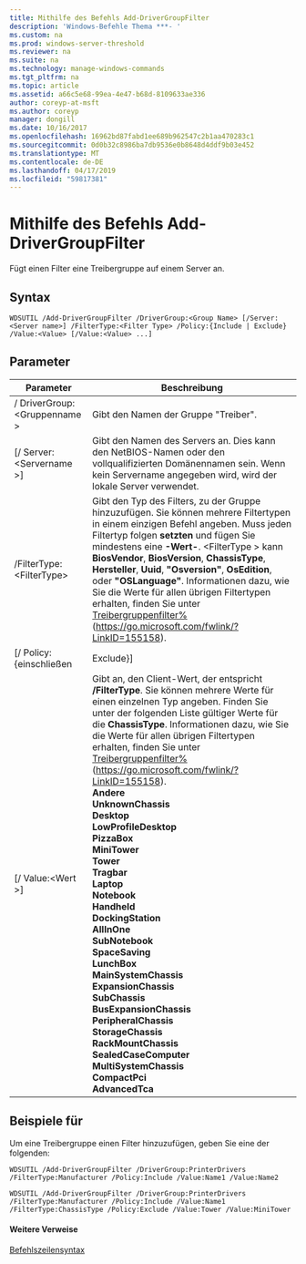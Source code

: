 ```yaml
---
title: Mithilfe des Befehls Add-DriverGroupFilter
description: 'Windows-Befehle Thema ***- '
ms.custom: na
ms.prod: windows-server-threshold
ms.reviewer: na
ms.suite: na
ms.technology: manage-windows-commands
ms.tgt_pltfrm: na
ms.topic: article
ms.assetid: a66c5e68-99ea-4e47-b68d-8109633ae336
author: coreyp-at-msft
ms.author: coreyp
manager: dongill
ms.date: 10/16/2017
ms.openlocfilehash: 16962bd87fabd1ee689b962547c2b1aa470283c1
ms.sourcegitcommit: 0d0b32c8986ba7db9536e0b8648d4ddf9b03e452
ms.translationtype: MT
ms.contentlocale: de-DE
ms.lasthandoff: 04/17/2019
ms.locfileid: "59817381"
---
```

# <a name="using-the-add-drivergroupfilter-command"></a>Mithilfe des Befehls Add-DriverGroupFilter



Fügt einen Filter eine Treibergruppe auf einem Server an.

## <a name="syntax"></a>Syntax

```
WDSUTIL /Add-DriverGroupFilter /DriverGroup:<Group Name> [/Server:<Server name>] /FilterType:<Filter Type> /Policy:{Include | Exclude} /Value:<Value> [/Value:<Value> ...]
```

## <a name="parameters"></a>Parameter

|Parameter|Beschreibung|
|---------|-----------|
|/ DriverGroup:\<Gruppenname >|Gibt den Namen der Gruppe "Treiber".|
|[/ Server:\<Servername >]|Gibt den Namen des Servers an. Dies kann den NetBIOS-Namen oder den vollqualifizierten Domänennamen sein. Wenn kein Servername angegeben wird, wird der lokale Server verwendet.|
|/FilterType:\<FilterType>|Gibt den Typ des Filters, zu der Gruppe hinzuzufügen. Sie können mehrere Filtertypen in einem einzigen Befehl angeben. Muss jeden Filtertyp folgen **setzten** und fügen Sie mindestens eine **-Wert-**. \<FilterType > kann **BiosVendor**, **BiosVersion**, **ChassisType**, **Hersteller**, **Uuid**, **"Osversion"**, **OsEdition**, oder **"OSLanguage"**. Informationen dazu, wie Sie die Werte für allen übrigen Filtertypen erhalten, finden Sie unter [Treibergruppenfilter%](https://go.microsoft.com/fwlink/?LinkID=155158) (https://go.microsoft.com/fwlink/?LinkID=155158).|
|[/ Policy: {einschließen | Exclude}]|Wenn **setzten** nastaven NA hodnotu **Include**, Clientcomputer, die dem Filter entsprechen dürfen in dieser Gruppe die Treiber zu installieren. Wenn **setzten** nastaven NA hodnotu **ausschließen**, Clientcomputer, die dem Filter entsprechen dürfen nicht in dieser Gruppe die Treiber zu installieren.|
|[/ Value:\<Wert >]|Gibt an, den Client-Wert, der entspricht **/FilterType**. Sie können mehrere Werte für einen einzelnen Typ angeben. Finden Sie unter der folgenden Liste gültiger Werte für die **ChassisType**. Informationen dazu, wie Sie die Werte für allen übrigen Filtertypen erhalten, finden Sie unter [Treibergruppenfilter%](https://go.microsoft.com/fwlink/?LinkID=155158) (https://go.microsoft.com/fwlink/?LinkID=155158).</br>**Andere**</br>**UnknownChassis**</br>**Desktop**</br>**LowProfileDesktop**</br>**PizzaBox**</br>**MiniTower**</br>**Tower**</br>**Tragbar**</br>**Laptop**</br>**Notebook**</br>**Handheld**</br>**DockingStation**</br>**AllInOne**</br>**SubNotebook**</br>**SpaceSaving**</br>**LunchBox**</br>**MainSystemChassis**</br>**ExpansionChassis**</br>**SubChassis**</br>**BusExpansionChassis**</br>**PeripheralChassis**</br>**StorageChassis**</br>**RackMountChassis**</br>**SealedCaseComputer**</br>**MultiSystemChassis**</br>**CompactPci**</br>**AdvancedTca**|

## <a name="BKMK_examples"></a>Beispiele für

Um eine Treibergruppe einen Filter hinzuzufügen, geben Sie eine der folgenden:
```
WDSUTIL /Add-DriverGroupFilter /DriverGroup:PrinterDrivers /FilterType:Manufacturer /Policy:Include /Value:Name1 /Value:Name2
```
```
WDSUTIL /Add-DriverGroupFilter /DriverGroup:PrinterDrivers /FilterType:Manufacturer /Policy:Include /Value:Name1 /FilterType:ChassisType /Policy:Exclude /Value:Tower /Value:MiniTower
```

#### <a name="additional-references"></a>Weitere Verweise

[Befehlszeilensyntax](command-line-syntax-key.md)

